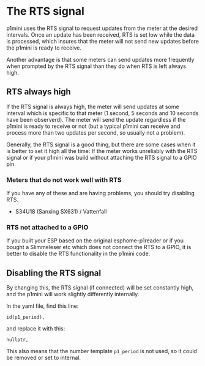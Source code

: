 # The RTS signal
p1mini uses the RTS signal to request updates from the meter at the desired intervals. Once an update has been received, RTS is set low while the data is processed, which insures that the meter will not send new updates before the p1mini is ready to receive.

Another advantage is that some meters can send updates more frequently when prompted by the RTS signal than they do when RTS is left always high.

## RTS always high
If the RTS signal is always high, the meter will send updates at some interval which is specific to that meter (1 second, 5 seconds and 10 seconds have been observerd). The meter will send the update regardless if the p1mini is ready to receive or not (but a typical p1mini can receive and process more than two updates per second, so usually not a problem).

Generally, the RTS signal is a good thing, but there are some cases when it is better to set it high all the time: If the meter works unreliably with the RTS signal or if your p1mini was build without attaching the RTS signal to a GPIO pin.

### Meters that do not work well with RTS
If you have any of these and are having problems, you should try disabling RTS.

* S34U18 (Sanxing SX631) / Vattenfall 

### RTS not attached to a GPIO
If you built your ESP based on the original esphome-p1reader or if you bought a Slimmeleser etc which does not connect the RTS to a GPIO, it is better to disable the RTS functionality in the p1mini code.

## Disabling the RTS signal
By changing this, the RTS signal (if connected) will be set constantly high, and the p1mini will work slightly differently internally.

In the yaml file, find this line:

```
id(p1_period),
```

and replace it with this:

```
nullptr,
```

This also means that the number template `p1_period` is not used, so it could be removed or set to internal.
